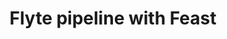 ---
title: Flyte pipeline with Feast
weight: 1
variants: +flyte -serverless -byoc -selfmanaged
layout: py_example
example_file: /external/unionai-examples/v1/flyte-tutorials/feast_integration/feast_integration/feast_workflow.py
---
